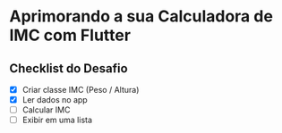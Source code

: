 # Aprimorando a sua Calculadora de IMC com Flutter

## Checklist do Desafio
- [x] Criar classe IMC (Peso / Altura)​
- [x] Ler dados no app​
- [ ] Calcular IMC ​
- [ ] Exibir em uma lista
